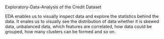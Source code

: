 Exploratory-Data-Analysis of the Credit Dataset

EDA enables us to visually inspect data and explore the statistics behind the data. It enales us to visually see the distribution of
data whether it is skewed data, unbalanced data, which features are correlated, how data could be grouped, how many clusters can be formed 
and so on.
